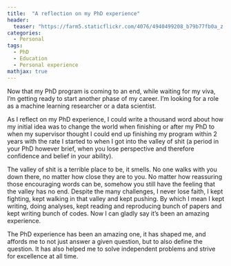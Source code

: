 ```yaml
---
title:  "A reflection on my PhD experience"
header:
  teaser: "https://farm5.staticflickr.com/4076/4940499208_b79b77fb0a_z.jpg"
categories: 
  - Personal
tags:
  - PhD
  - Education
  - Personal experience
mathjax: true
---
```


Now that my PhD program is coming to an end, while waiting for my viva, I’m getting ready to start another phase of my career. I’m looking for a role as a machine learning researcher or a data scientist.
 
As I reflect on my PhD experience, I could write a thousand word about how my initial idea was to change the world when finishing or after my PhD to when my supervisor thought I could end up finishing my program within 2 years with the rate I started to when I got into the valley of shit (a period in your PhD however brief, when you lose perspective and therefore confidence and belief in your ability). 

The valley of shit is a terrible place to be, it smells. No one walks with you down there, no matter how close they are to you. No matter how reassuring those encouraging words can be, somehow you still have the feeling that the valley has no end. Despite the many challenges, I never lose faith, I kept fighting, kept walking in that valley and kept pushing. By which I mean I kept writing, doing analyses, kept reading and reproducing bunch of papers and kept writing bunch of codes. Now I can gladly say it’s been an amazing experience. 

The PhD experience has been an amazing one, it has shaped me, and affords me to not just answer a given question, but to also define the question. It has also helped me to solve independent problems and strive for excellence at all time. 

